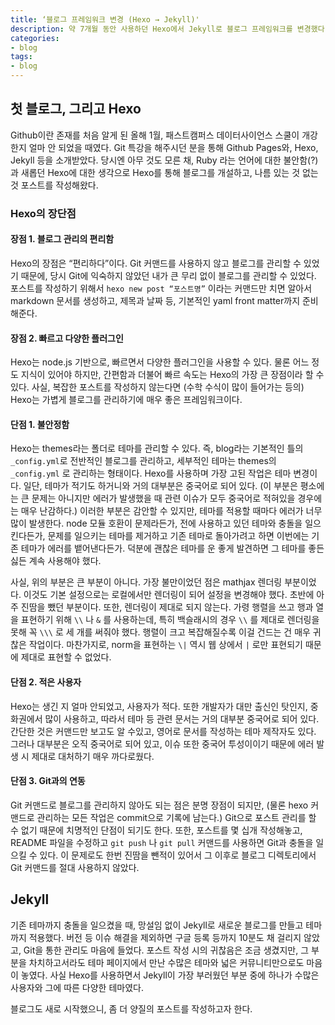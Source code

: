 ```yaml
---
title: ‘블로그 프레임워크 변경 (Hexo → Jekyll)'
description: 약 7개월 동안 사용하던 Hexo에서 Jekyll로 블로그 프레임워크를 변경했다. Hexo를 사용하면서 느꼈던 장/단점과 Jekyll의 첫인상을 간단하게 이야기합니다.
categories:
- blog
tags:
- blog
---
```


## 첫 블로그, 그리고 Hexo

Github이란 존재를 처음 알게 된 올해 1월, 패스트캠퍼스 데이터사이언스 스쿨이 개강한지 얼마 안 되었을 때였다. Git 특강을 해주시던 분을 통해 Github Pages와, Hexo, Jekyll 등을 소개받았다. 당시엔 아무 것도 모른 채, Ruby 라는 언어에 대한 불안함(?)과 새롭던 Hexo에 대한 생각으로 Hexo를 통해 블로그를 개설하고, 나름 있는 것 없는 것 포스트를 작성해왔다.



### Hexo의 장단점

#### 장점 1. 블로그 관리의 편리함

Hexo의 장점은 “편리하다”이다. Git 커맨드를 사용하지 않고 블로그를 관리할 수 있었기 때문에, 당시 Git에 익숙하지 않았던 내가 큰 무리 없이 블로그를 관리할 수 있었다. 포스트를 작성하기 위해서 `hexo new post “포스트명”` 이라는 커맨드만 치면 알아서 markdown 문서를 생성하고, 제목과 날짜 등, 기본적인 yaml front matter까지 준비해준다.



#### 장점 2. 빠르고 다양한 플러그인

Hexo는 node.js 기반으로, 빠르면서 다양한 플러그인을 사용할 수 있다. 물론 어느 정도 지식이 있어야 하지만, 간편함과 더불어 빠르 속도는 Hexo의 가장 큰 장점이라 할 수 있다. 사실, 복잡한 포스트를 작성하지 않는다면 (수학 수식이 많이 들어가는 등의) Hexo는 가볍게 블로그를 관리하기에 매우 좋은 프레임워크이다.



#### 단점 1. 불안정함 

Hexo는 themes라는 폴더로 테마를 관리할 수 있다. 즉, blog라는 기본적인 틀의 `_config.yml`로 전반적인 블로그를 관리하고, 세부적인 테마는 themes의 `_config.yml` 로 관리하는 형태이다. Hexo를 사용하며 가장 고된 작업은 테마 변경이다. 일단, 테마가 적기도 하거니와 거의 대부분은 중국어로 되어 있다. (이 부분은 평소에는 큰 문제는 아니지만 에러가 발생했을 때 관련 이슈가 모두 중국어로 적혀있을 경우에는 매우 난감하다.) 이러한 부분은 감안할 수 있지만, 테마를 적용할 때마다 에러가 너무 많이 발생한다. node 모듈 호환이 문제라든가, 전에 사용하고 있던 테마와 충돌을 일으킨다든가, 문제를 일으키는 테마를 제거하고 기존 테마로 돌아가려고 하면 이번에는 기존 테마가 에러를 뱉어낸다든가. 덕분에 괜찮은 테마를 운 좋게 발견하면 그 테마를 좋든 싫든 계속 사용해야 했다.



사실, 위의 부분은 큰 부분이 아니다. 가장 불만이었던 점은 mathjax 렌더링 부분이었다. 이것도 기본 설정으로는 로컬에서만 렌더링이 되어 설정을 변경해야 했다. 초반에 아주 진땀을 뺐던 부분이다. 또한, 렌더링이 제대로 되지 않는다. 가령 행렬을 쓰고 행과 열을 표현하기 위해 `\\` 나 `&` 를 사용하는데, 특히 백슬래시의 경우 `\\` 를 제대로 렌더링을 못해 꼭 `\\\` 로 세 개를 써줘야 했다. 행렬이 크고 복잡해질수록 이걸 건드는 건 매우 귀찮은 작업이다. 마찬가지로, norm을 표현하는 `\|`  역시 웹 상에서 `|` 로만 표현되기 때문에 제대로 표현할 수 없었다. 



#### 단점 2. 적은 사용자

Hexo는 생긴 지 얼마 안되었고, 사용자가 적다. 또한 개발자가 대만 출신인 탓인지, 중화권에서 많이 사용하고, 따라서 테마 등 관련 문서는 거의 대부분 중국어로 되어 있다. 간단한 것은 커맨드만 보고도 알 수있고, 영어로 문서를 작성하는 테마 제작자도 있다. 그러나 대부분은 오직 중국어로 되어 있고, 이슈 또한 중국어 투성이이기 때문에 에러 발생 시 제대로 대처하기 매우 까다로웠다.



#### 단점 3. Git과의 연동

Git 커맨드로 블로그를 관리하지 않아도 되는 점은 분명 장점이 되지만, (물론 hexo 커맨드로 관리하는 모든 작업은 commit으로 기록에 남는다.) Git으로 포스트 관리를 할 수 없기 때문에 치명적인 단점이 되기도 한다. 또한, 포스트를 몇 십개 작성해놓고, README 파일을 수정하고 `git push` 나 `git pull` 커맨드를 사용하면 Git과 충돌을 일으킬 수 있다. 이 문제로도 한번 진땀을 뺀적이 있어서 그 이후로 블로그 디렉토리에서 Git 커맨드를 절대 사용하지 않았다.



## Jekyll

기존 테마까지 충돌을 일으켰을 때, 망설임 없이 Jekyll로 새로운 블로그를 만들고 테마까지 적용했다. 버전 등 이슈 해결을 제외하면 구글 등록 등까지 10분도 채 걸리지 않았고, Git을 통한 관리도 마음에 들었다. 포스트 작성 시의 귀찮음은 조금 생겼지만, 그 부분을 차치하고서라도 테마 페이지에서 만난 수많은 테마와 넓은 커뮤니티만으로도 마음이 놓였다. 사실 Hexo를 사용하면서 Jekyll이 가장 부러웠던 부분 중에 하나가 수많은 사용자와 그에 따른 다양한 테마였다.



블로그도 새로 시작했으니, 좀 더 양질의 포스트를 작성하고자 한다.